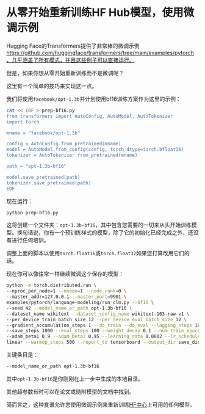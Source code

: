 # 从零开始重新训练HF Hub模型，使用微调示例

Hugging Face的Transformers提供了非常棒的微调示例 https://github.com/huggingface/transformers/tree/main/examples/pytorch，几乎涵盖了所有模式，并且这些例子可以直接运行。

但是，如果你想从零开始重新训练而不是微调呢？

这里有一个简单的技巧来实现这一点。

我们将使用`facebook/opt-1.3b`并计划使用bf16训练方案作为这里的示例：

```bash
cat << EOF > prep-bf16.py
from transformers import AutoConfig, AutoModel, AutoTokenizer
import torch

mname = "facebook/opt-1.3b"

config = AutoConfig.from_pretrained(mname)
model = AutoModel.from_config(config, torch_dtype=torch.bfloat16)
tokenizer = AutoTokenizer.from_pretrained(mname)

path = "opt-1.3b-bf16"

model.save_pretrained(path)
tokenizer.save_pretrained(path)
EOF
```

现在运行：

```bash
python prep-bf16.py
```

这将创建一个文件夹：`opt-1.3b-bf16`，其中包含您需要的一切来从头开始训练模型。换句话说，你有一个预训练样式的模型，除了它的初始化已经完成之外，还没有进行任何培训。

调整上面的脚本以使用`torch.float16`或`torch.float32`如果您打算改用它们的话。

现在你可以像往常一样继续微调这个保存的模型：

```bash
python -m torch.distributed.run \
--nproc_per_node=1 --nnode=1 --node_rank=0 \
--master_addr=127.0.0.1 --master_port=9901 \
examples/pytorch/language-modeling/run_clm.py --bf16 \
--seed 42 --model_name_or_path opt-1.3b-bf16 \
--dataset_name wikitext --dataset_config_name wikitext-103-raw-v1 \
--per_device_train_batch_size 12 --per_device_eval_batch_size 12 \
--gradient_accumulation_steps 1 --do_train --do_eval --logging_steps 10 \
--save_steps 1000 --eval_steps 100 --weight_decay 0.1 --num_train_epochs 1 \
--adam_beta1 0.9 --adam_beta2 0.95 --learning_rate 0.0002 --lr_scheduler_type \
linear --warmup_steps 500 --report_to tensorboard --output_dir save_dir
```

关键条目是：
```bash
--model_name_or_path opt-1.3b-bf16
```

其中`opt-1.3b-bf16`是你刚刚在上一步中生成的本地目录。

其他超参数有时可以在论文或随附模型的文档中找到。

简而言之，这种食谱允许您使用微调示例来重新训练[HF中心](https://huggingface.co/models)上可用的任何模型。